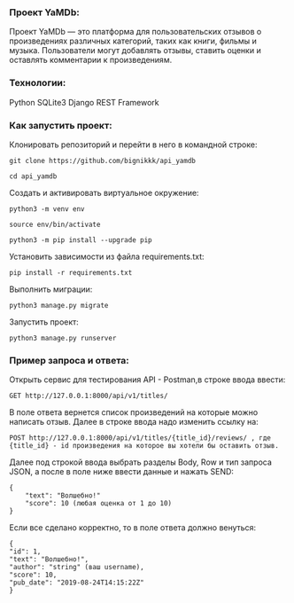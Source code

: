 ### Проект YaMDb:

Проект YaMDb — это платформа для пользовательских отзывов о произведениях различных категорий, таких как книги, фильмы и музыка. Пользователи могут добавлять отзывы, ставить оценки и оставлять комментарии к произведениям.

### Технологии:

Python
SQLite3
Django REST Framework

### Как запустить проект:

Клонировать репозиторий и перейти в него в командной строке:

```
git clone https://github.com/bignikkk/api_yamdb
```

```
cd api_yamdb
```

Cоздать и активировать виртуальное окружение:

```
python3 -m venv env
```

```
source env/bin/activate
```

```
python3 -m pip install --upgrade pip
```

Установить зависимости из файла requirements.txt:

```
pip install -r requirements.txt
```

Выполнить миграции:

```
python3 manage.py migrate
```

Запустить проект:

```
python3 manage.py runserver
```
### Пример запроса и ответа:

Открыть сервис для тестирования API - Postman,в строке ввода ввести:

```
GET http://127.0.0.1:8000/api/v1/titles/
```

В поле ответа вернется список произведений на которые можно написать отзыв. Далее в строке ввода надо изменить ссылку на:

```
POST http://127.0.0.1:8000/api/v1/titles/{title_id}/reviews/ , где {title_id} - id произведения на которое вы хотели бы оставить отзыв.
```

Далее под строкой ввода выбрать разделы Body, Row и тип запроса JSON, а после в поле ниже ввести данные и нажать SEND:

```
{
    "text": "Волшебно!"
    "score": 10 (любая оценка от 1 до 10)
}
```

Если все сделано корректно, то в поле ответа должно венуться:

```
{
"id": 1,
"text": "Волшебно!",
"author": "string" (ваш username),
"score": 10,
"pub_date": "2019-08-24T14:15:22Z"
}
```


